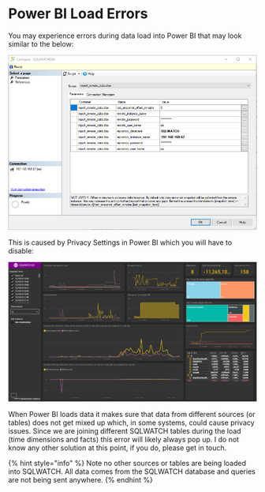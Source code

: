 # Power BI Load Errors

You may experience errors during data load into Power BI that may look similar to the below:

![](../../.gitbook/assets/image%20%2899%29.png)

This is caused by Privacy Settings in Power BI which you will have to disable:

![](../../.gitbook/assets/image%20%2835%29.png)

When Power BI loads data it makes sure that data from different sources \(or tables\) does not get mixed up which, in some systems, could cause privacy issues. Since we are joining different SQLWATCH tables during the load \(time dimensions and facts\) this error will likely always pop up. I do not know any other solution at this point, if you do, please get in touch.

{% hint style="info" %}
Note no other sources or tables are being loaded into SQLWATCH. All data comes from the SQLWATCH database and queries are not being sent anywhere.
{% endhint %}

